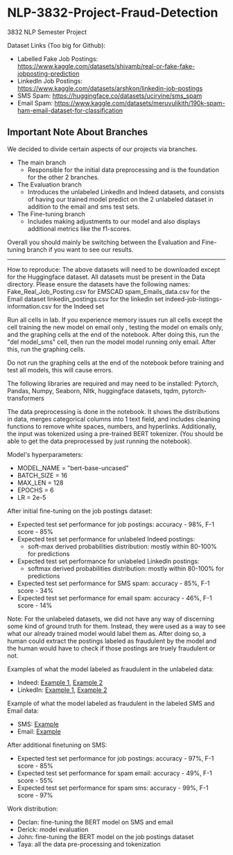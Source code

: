 # NLP-3832-Project-Fraud-Detection
3832 NLP Semester Project

Dataset Links (Too big for Github):
- Labelled Fake Job Postings: https://www.kaggle.com/datasets/shivamb/real-or-fake-fake-jobposting-prediction
- LinkedIn Job Postings: https://www.kaggle.com/datasets/arshkon/linkedin-job-postings
- SMS Spam: https://huggingface.co/datasets/ucirvine/sms_spam
- Email Spam: https://www.kaggle.com/datasets/meruvulikith/190k-spam-ham-email-dataset-for-classification

## Important Note About Branches 
We decided to divide certain aspects of our projects via branches.
- The main branch
  - Responsible for the initial data preprocessing and is the foundation for the other 2 branches.
- The Evaluation branch
  - Introduces the unlabeled LinkedIn and Indeed datasets, and consists of having our trained model predict on the 2 unlabeled dataset in addition to the email and sms test sets.
- The Fine-tuning branch
  - Includes making adjustments to our model and also displays additional metrics like the f1-scores.

Overall you should mainly be switching between the Evaluation and Fine-tuning branch if you want to see our results.

-----
How to reproduce:
The above datasets will need to be downloaded except for the Huggingface dataset. All datasets must be present in the Data directory.
Please ensure the datasets have the following names:
Fake_Real_Job_Posting.csv for EMSCAD
spam_Emails_data.csv for the Email dataset
linkedin_postings.csv for the linkedin set
indeed-job-listings-information.csv for the Indeed set


Run all cells in lab. If you experience memory issues run all cells except the cell training the new model on email only , testing the model on emails only, and the graphing cells at the end of the notebook. After doing this, run the "del model_sms" cell, then run the model model running only email. After this, run the graphing cells.


Do not run the graphing cells at the end of the notebook before training and test all models, this will cause errors.

The following libraries are required and may need to be installed: Pytorch, Pandas, Numpy, Seaborn, Nltk, huggingface datasets, tqdm, pytorch-transformers


The data preprocessing is done in the notebook. It shows the distributions in data, merges categorical columns into 1 text field, and includes cleaning functions to remove white spaces, numbers, and hyperlinks. Additionally, the input was tokenized using a pre-trained BERT tokenizer. (You should be able to get the data preprocessed by just running the notebook).

Model's hyperparameters:
- MODEL_NAME = "bert-base-uncased"
- BATCH_SIZE = 16
- MAX_LEN    = 128
- EPOCHS     = 6
- LR         = 2e-5

After initial fine-tuning on the job postings dataset:
- Expected test set performance for job postings: accuracy - 98%, F-1 score - 85%
- Expected test set performance for unlabeled Indeed postings:
  - soft-max derived probabilities distribution: mostly within 80-100% for predictions
- Expected test set performance for unlabeled LinkedIn postings:
  - softmax derived probabilities distribution: mostly within 80-100% for predictions
- Expected test set performance for SMS spam: accuracy - 85%, F-1 score - 34%
- Expected test set performance for email spam: accuracy - 46%, F-1 score - 14%

  

Note: For the unlabeled datasets, we did not have any way of discerning some kind of ground truth for them. Instead, they were used as a way to see what our already trained model would label them as. After doing so, a human could extract the postings labeled as fraudulent by the model and the human would have to check if those postings are truely fraudulent or not.

Examples of what the model labeled as fraudulent in the unlabeled data:
  - Indeed: [Example 1](/images/Indeed/Screenshot%202025-05-05%20205621.png), [Example 2](/images//Indeed/Screenshot%202025-05-05%20205833.png)
  - LinkedIn: [Example 1](/images/LinkedIn/Screenshot%202025-05-05%20205037.png), [Example 2](/images/LinkedIn/Screenshot%202025-05-05%20205354.png)

Example of what the model labeled as fraudulent in the labeled SMS and Email data:
  - SMS: [Example](/images/SMS/Screenshot%202025-05-05%20210058.png)
  - Email: [Example](/images/Email/Screenshot%202025-05-05%20210304.png)
    
After additional finetuning on SMS:
- Expected test set performance for job postings: accuracy - 97%, F-1 score - 85%
- Expected test set performance for spam email: accuracy - 49%, F-1 score - 55%
- Expected test set performance for spam sms: accuracy - 99%, F-1 score - 97%

Work distribution:
- Declan:  fine-tuning the BERT model on SMS and email
- Derick:  model evaluation
- John: fine-tuning the BERT model on the job postings dataset
- Taya: all the data pre-processing and tokenization
